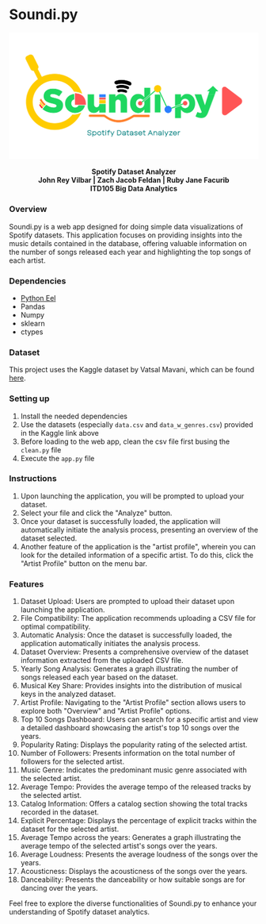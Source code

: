 # Soundi.py 

![Soundi.py Logo](./web/images/logo.png)

<div align="center">
  <strong>Spotify Dataset Analyzer</strong><br>
  <strong>John Rey Vilbar | Zach Jacob Feldan | Ruby Jane Facurib</strong><br>
  <strong>ITD105 Big Data Analytics</strong>
</div>


### Overview
Soundi.py is a web app designed for doing simple data visualizations of Spotify datasets. This application focuses on providing insights into the music details contained in the database, offering valuable information on the number of songs released each year and highlighting the top songs of each artist.

### Dependencies
* [Python Eel](https://github.com/python-eel/Eel)
* Pandas
* Numpy
* sklearn
* ctypes

### Dataset
This project uses the Kaggle dataset by Vatsal Mavani, which can be found [here](https://www.kaggle.com/datasets/vatsalmavani/spotify-dataset/data). 

### Setting up
1. Install the needed dependencies
2. Use the datasets (especially `data.csv` and `data_w_genres.csv`) provided in the Kaggle link above
2. Before loading to the web app, clean the csv file first busing the `clean.py` file
3. Execute the `app.py` file


### Instructions
1. Upon launching the application, you will be prompted to upload your dataset.
2. Select your file and click the "Analyze" button.
3. Once your dataset is successfully loaded, the application will automatically initiate the analysis process, presenting an overview of the dataset selected.
4. Another feature of the application is the "artist profile", wherein you can look for the detailed information of a specific artist. To do this, click the "Artist Profile" button on the menu bar.

### Features
1. Dataset Upload: Users are prompted to upload their dataset upon launching the application.
2. File Compatibility: The application recommends uploading a CSV file for optimal compatibility.
3. Automatic Analysis: Once the dataset is successfully loaded, the application automatically initiates the analysis process.
4. Dataset Overview: Presents a comprehensive overview of the dataset information extracted from the uploaded CSV file.
5. Yearly Song Analysis: Generates a graph illustrating the number of songs released each year based on the dataset.
6. Musical Key Share: Provides insights into the distribution of musical keys in the analyzed dataset.
7. Artist Profile: Navigating to the "Artist Profile" section allows users to explore both "Overview" and "Artist Profile" options.
8. Top 10 Songs Dashboard: Users can search for a specific artist and view a detailed dashboard showcasing the artist's top 10 songs over the years.
9. Popularity Rating: Displays the popularity rating of the selected artist.
10. Number of Followers: Presents information on the total number of followers for the selected artist.
11. Music Genre: Indicates the predominant music genre associated with the selected artist.
12. Average Tempo: Provides the average tempo of the released tracks by the selected artist.
13. Catalog Information: Offers a catalog section showing the total tracks recorded in the dataset.
14. Explicit Percentage: Displays the percentage of explicit tracks within the dataset for the selected artist.
15. Average Tempo across the years: Generates a graph illustrating the average tempo of the selected artist's songs over the years.
16. Average Loudness: Presents the average loudness of the songs over the years.
17. Acousticness: Displays the acousticness of the songs over the years.
18. Danceability: Presents the danceability or how suitable songs are for dancing over the years.

Feel free to explore the diverse functionalities of Soundi.py to enhance your understanding of Spotify dataset analytics. 

